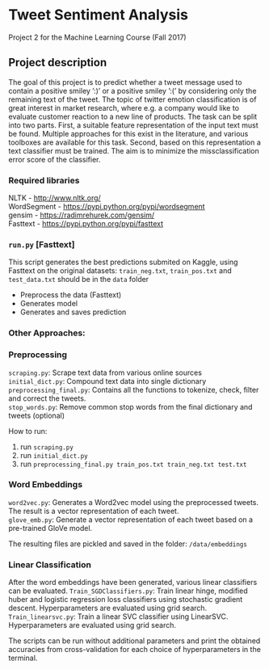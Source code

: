 # Tweet Sentiment Analysis
Project 2 for the Machine Learning Course (Fall 2017)

## Project description

The goal of this project is to predict whether a tweet message used to contain a positive smiley ’:)’ or a positive smiley ’:(’ by considering only the remaining text of the tweet. The topic of twitter emotion classification is of great interest in market research, where e.g. a company would like to evaluate customer reaction to a new line of products. The task can be split into two parts.
First, a suitable feature representation of the input text must be found. Multiple approaches for this exist in the literature, and various toolboxes are available for this task. Second, based on this representation a text classifier must be trained.
The aim is to minimize the missclassification error score of the classifier.
### Required libraries
NLTK - http://www.nltk.org/ <br>
WordSegment - https://pypi.python.org/pypi/wordsegment <br>
gensim - https://radimrehurek.com/gensim/ <br>
Fasttext - https://pypi.python.org/pypi/fasttext

### `run.py` [Fasttext]

This script generates the best predictions submited on Kaggle, using Fasttext on the original datasets:
`train_neg.txt`, `train_pos.txt` and `test_data.txt` should be in the `data` folder
- Preprocess the data (Fasttext)
- Generates model
- Generates and saves prediction

### Other Approaches:

### Preprocessing
`scraping.py`: Scrape text data from various online sources <br>
`initial_dict.py`: Compound text data into single dictionary <br>
`preprocessing_final.py`: Contains all the functions to tokenize, check, filter and correct the tweets. <br>
`stop_words.py`: Remove common stop words from the final dictionary and tweets (optional)

How to run:
1) run `scraping.py`
2) run `initial_dict.py`
3) run `preprocessing_final.py train_pos.txt train_neg.txt test.txt`

### Word Embeddings
`word2vec.py`: Generates a Word2vec model using the preprocessed tweets. The result is a vector representation of each tweet. <br> 
`glove_emb.py`: Generate a vector representation of each tweet based on a pre-trained GloVe model.

The resulting files are pickled and saved in the folder: `/data/embeddings`

### Linear Classification
After the word embeddings have been generated, various linear classifiers can be evaluated.
`Train_SGDClassifiers.py`: Train linear hinge, modified huber and logistic regression loss classifiers using stochastic gradient descent. Hyperparameters are evaluated using grid search.
`Train_linearsvc.py`: Train a linear SVC classifier using LinearSVC. Hyperparameters are evaluated using grid search.

The scripts can be run without additional parameters and print the obtained accuracies from cross-validation for each choice of hyperparameters in the terminal.

